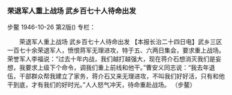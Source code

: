 ### 荣退军人重上战场  武乡百七十人待命出发
步鳌
1946-10-26
第2版()
专栏：

　　荣退军人重上战场
    武乡百七十人待命出发
    【本报长治二十四日电】武乡三区一百七十余荣退军人，愤恨蒋军无理进攻，特于五、六两日集会，要求重上战场。荣誉军人李福说：“过去十年内战，我们越打越强大，现在蒋介石想消灭我们是妄想，我要求上级下个命令，调我们重上前线和他干。”曹安义同志说：“我去年退伍，干部群众帮我建立了家务，蒋介石又来无理进攻，不叫我们好好活，只有和他干到底，才有我们的好时光。”人人怒气冲天，待命重赴战场。
     （步鳌）
